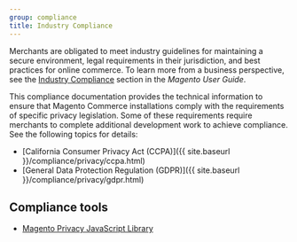 ```yaml
---
group: compliance
title: Industry Compliance
---
```


Merchants are obligated to meet industry guidelines for maintaining a secure environment, legal requirements in their jurisdiction, and best practices for online commerce. To learn more from a business perspective, see the [Industry Compliance](https://docs.magento.com/m2/ee/user_guide/stores/compliance-industry.html) section in the _Magento User Guide_.

This compliance documentation provides the technical information to ensure that Magento Commerce installations comply with the requirements of specific privacy legislation. Some of these requirements require merchants to complete additional development work to achieve compliance. See the following topics for details:

-  [California Consumer Privacy Act (CCPA)]({{ site.baseurl }}/compliance/privacy/ccpa.html)
-  [General Data Protection Regulation (GDPR)]({{ site.baseurl }}/compliance/privacy/gdpr.html)

## Compliance tools

-  [Magento Privacy JavaScript Library](<{{ site.baseurl }}/compliance/privacy/magento-privacy-js-library.html>)
